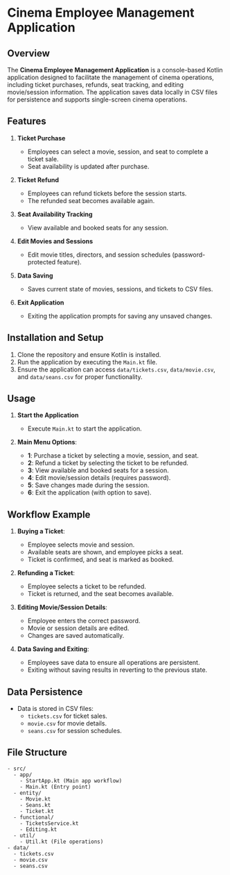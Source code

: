 # Cinema Employee Management Application

## Overview
The **Cinema Employee Management Application** is a console-based Kotlin application designed to facilitate the management of cinema operations, including ticket purchases, refunds, seat tracking, and editing movie/session information. The application saves data locally in CSV files for persistence and supports single-screen cinema operations.

## Features
1. **Ticket Purchase**  
   - Employees can select a movie, session, and seat to complete a ticket sale.
   - Seat availability is updated after purchase.

2. **Ticket Refund**  
   - Employees can refund tickets before the session starts.
   - The refunded seat becomes available again.

3. **Seat Availability Tracking**  
   - View available and booked seats for any session.
   
4. **Edit Movies and Sessions**  
   - Edit movie titles, directors, and session schedules (password-protected feature).

5. **Data Saving**  
   - Saves current state of movies, sessions, and tickets to CSV files.
   
6. **Exit Application**  
   - Exiting the application prompts for saving any unsaved changes.

## Installation and Setup
1. Clone the repository and ensure Kotlin is installed.
2. Run the application by executing the `Main.kt` file.
3. Ensure the application can access `data/tickets.csv`, `data/movie.csv`, and `data/seans.csv` for proper functionality.

## Usage

1. **Start the Application**  
   - Execute `Main.kt` to start the application.

2. **Main Menu Options**:
   - **1**: Purchase a ticket by selecting a movie, session, and seat.
   - **2**: Refund a ticket by selecting the ticket to be refunded.
   - **3**: View available and booked seats for a session.
   - **4**: Edit movie/session details (requires password).
   - **5**: Save changes made during the session.
   - **6**: Exit the application (with option to save).

## Workflow Example

1. **Buying a Ticket**:
   - Employee selects movie and session.
   - Available seats are shown, and employee picks a seat.
   - Ticket is confirmed, and seat is marked as booked.

2. **Refunding a Ticket**:
   - Employee selects a ticket to be refunded.
   - Ticket is returned, and the seat becomes available.

3. **Editing Movie/Session Details**:
   - Employee enters the correct password.
   - Movie or session details are edited.
   - Changes are saved automatically.

4. **Data Saving and Exiting**:
   - Employees save data to ensure all operations are persistent.
   - Exiting without saving results in reverting to the previous state.

## Data Persistence
- Data is stored in CSV files:
  - `tickets.csv` for ticket sales.
  - `movie.csv` for movie details.
  - `seans.csv` for session schedules.
  
## File Structure
```
- src/
  - app/
    - StartApp.kt (Main app workflow)
    - Main.kt (Entry point)
  - entity/
    - Movie.kt
    - Seans.kt
    - Ticket.kt
  - functional/
    - TicketsService.kt
    - Editing.kt
  - util/
    - Util.kt (File operations)
- data/
  - tickets.csv
  - movie.csv
  - seans.csv
```
